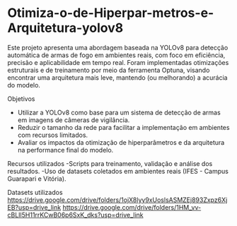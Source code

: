 # Otimiza-o-de-Hiperpar-metros-e-Arquitetura-yolov8


Este projeto apresenta uma abordagem baseada na YOLOv8 para detecção automática de armas de fogo em ambientes reais, com foco em eficiência, precisão e aplicabilidade em tempo real.
Foram implementadas otimizações estruturais e de treinamento por meio da ferramenta Optuna, visando encontrar uma arquitetura mais leve, mantendo (ou melhorando) a acurácia do modelo.


Objetivos
- Utilizar a YOLOv8 como base para um sistema de detecção de armas em imagens de câmeras de vigilância.
- Reduzir o tamanho da rede para facilitar a implementação em ambientes com recursos limitados.
- Avaliar os impactos da otimização de hiperparâmetros e da arquitetura na performance final do modelo.


Recursos utilizados
-Scripts para treinamento, validação e análise dos resultados.
-Uso de datasets coletados em ambientes reais (IFES - Campus Guarapari e Vitória).


Datasets utilizados
https://drive.google.com/drive/folders/1ojX8lyy9xUoslsASMZEj893Zxpz6XjEB?usp=drive_link
https://drive.google.com/drive/folders/1HM_vv-cBLIl5H11rrKCwB06p6SxK_dks?usp=drive_link
